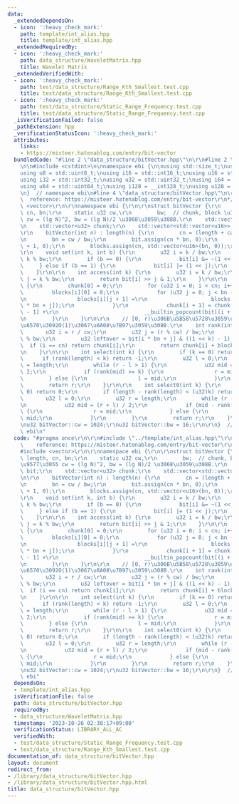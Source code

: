 ```yaml
---
data:
  _extendedDependsOn:
  - icon: ':heavy_check_mark:'
    path: template/int_alias.hpp
    title: template/int_alias.hpp
  _extendedRequiredBy:
  - icon: ':heavy_check_mark:'
    path: data_structure/WaveletMatrix.hpp
    title: Wavelet Matrix
  _extendedVerifiedWith:
  - icon: ':heavy_check_mark:'
    path: test/data_structure/Range_Kth_Smallest.test.cpp
    title: test/data_structure/Range_Kth_Smallest.test.cpp
  - icon: ':heavy_check_mark:'
    path: test/data_structure/Static_Range_Frequency.test.cpp
    title: test/data_structure/Static_Range_Frequency.test.cpp
  _isVerificationFailed: false
  _pathExtension: hpp
  _verificationStatusIcon: ':heavy_check_mark:'
  attributes:
    links:
    - https://misteer.hatenablog.com/entry/bit-vector
  bundledCode: "#line 2 \"data_structure/bitVector.hpp\"\n\r\n#line 2 \"template/int_alias.hpp\"\
    \n\n#include <cstdint>\n\nnamespace ebi {\n\nusing std::size_t;\nusing i8 = std::int8_t;\n\
    using u8 = std::uint8_t;\nusing i16 = std::int16_t;\nusing u16 = std::uint16_t;\n\
    using i32 = std::int32_t;\nusing u32 = std::uint32_t;\nusing i64 = std::int64_t;\n\
    using u64 = std::uint64_t;\nusing i128 = __int128_t;\nusing u128 = __uint128_t;\n\
    \n}  // namespace ebi\n#line 4 \"data_structure/bitVector.hpp\"\n\r\n/*\r\n  \
    \  reference: https://misteer.hatenablog.com/entry/bit-vector\r\n*/\r\n\r\n#include\
    \ <vector>\r\n\r\nnamespace ebi {\r\n\r\nstruct bitVector {\r\n    u32 length,\
    \ cn, bn;\r\n    static u32 cw,\r\n        bw;  // chunk, block \u306E\u9577\u3055\
    \ cw = (lg N)^2, bw = (lg N)/2 \u3068\u3059\u308B.\r\n    std::vector<u16> bit;\r\
    \n    std::vector<u32> chunk;\r\n    std::vector<std::vector<u16>> blocks;\r\n\
    \r\n    bitVector(int n) : length(n) {\r\n        cn = (length + cw - 1) / cw;\r\
    \n        bn = cw / bw;\r\n        bit.assign(cn * bn, 0);\r\n        chunk.assign(cn\
    \ + 1, 0);\r\n        blocks.assign(cn, std::vector<u16>(bn, 0));\r\n    }\r\n\
    \r\n    void set(int k, int b) {\r\n        u32 i = k / bw;\r\n        u32 j =\
    \ k % bw;\r\n        if (b == 0) {\r\n            bit[i] &= ~(1 << j);\r\n   \
    \     } else if (b == 1) {\r\n            bit[i] |= (1 << j);\r\n        }\r\n\
    \    }\r\n\r\n    int access(int k) {\r\n        u32 i = k / bw;\r\n        u32\
    \ j = k % bw;\r\n        return bit[i] >> j & 1;\r\n    }\r\n\r\n    void build()\
    \ {\r\n        chunk[0] = 0;\r\n        for (u32 i = 0; i < cn; i++) {\r\n   \
    \         blocks[i][0] = 0;\r\n            for (u32 j = 0; j < bn - 1; j++) {\r\
    \n                blocks[i][j + 1] =\r\n                    blocks[i][j] + __builtin_popcount(bit[i\
    \ * bn + j]);\r\n            }\r\n            chunk[i + 1] = chunk[i] + blocks[i][bn\
    \ - 1] +\r\n                           __builtin_popcount(bit[(i + 1) * bn - 1]);\r\
    \n        }\r\n    }\r\n\r\n    // [0, r)\u306B\u5B58\u5728\u3059\u308B1\u306E\
    \u6570\u3092O(1)\u3067\u8A08\u7B97\u3059\u308B.\r\n    int rank(int r) {\r\n \
    \       u32 i = r / cw;\r\n        u32 j = (r % cw) / bw;\r\n        u32 k = r\
    \ % bw;\r\n        u32 leftover = bit[i * bn + j] & ((1 << k) - 1);\r\n      \
    \  if (i == cn) return chunk[i];\r\n        return chunk[i] + blocks[i][j] + __builtin_popcount(leftover);\r\
    \n    }\r\n\r\n    int select(int k) {\r\n        if (k == 0) return 0;\r\n  \
    \      if (rank(length) < k) return -1;\r\n        u32 l = 0;\r\n        u32 r\
    \ = length;\r\n        while (r - l > 1) {\r\n            u32 mid = (r + l) /\
    \ 2;\r\n            if (rank(mid) >= k) {\r\n                r = mid;\r\n    \
    \        } else {\r\n                l = mid;\r\n            }\r\n        }\r\n\
    \        return r;\r\n    }\r\n\r\n    int select0(int k) {\r\n        if (k ==\
    \ 0) return 0;\r\n        if (length - rank(length) < (u32)k) return -1;\r\n \
    \       u32 l = 0;\r\n        u32 r = length;\r\n        while (r - l > 1) {\r\
    \n            u32 mid = (r + l) / 2;\r\n            if (mid - rank(mid) >= (u32)k)\
    \ {\r\n                r = mid;\r\n            } else {\r\n                l =\
    \ mid;\r\n            }\r\n        }\r\n        return r;\r\n    }\r\n};\r\n\r\
    \nu32 bitVector::cw = 1024;\r\nu32 bitVector::bw = 16;\r\n\r\n}  // namespace\
    \ ebi\n"
  code: "#pragma once\r\n\r\n#include \"../template/int_alias.hpp\"\r\n\r\n/*\r\n\
    \    reference: https://misteer.hatenablog.com/entry/bit-vector\r\n*/\r\n\r\n\
    #include <vector>\r\n\r\nnamespace ebi {\r\n\r\nstruct bitVector {\r\n    u32\
    \ length, cn, bn;\r\n    static u32 cw,\r\n        bw;  // chunk, block \u306E\
    \u9577\u3055 cw = (lg N)^2, bw = (lg N)/2 \u3068\u3059\u308B.\r\n    std::vector<u16>\
    \ bit;\r\n    std::vector<u32> chunk;\r\n    std::vector<std::vector<u16>> blocks;\r\
    \n\r\n    bitVector(int n) : length(n) {\r\n        cn = (length + cw - 1) / cw;\r\
    \n        bn = cw / bw;\r\n        bit.assign(cn * bn, 0);\r\n        chunk.assign(cn\
    \ + 1, 0);\r\n        blocks.assign(cn, std::vector<u16>(bn, 0));\r\n    }\r\n\
    \r\n    void set(int k, int b) {\r\n        u32 i = k / bw;\r\n        u32 j =\
    \ k % bw;\r\n        if (b == 0) {\r\n            bit[i] &= ~(1 << j);\r\n   \
    \     } else if (b == 1) {\r\n            bit[i] |= (1 << j);\r\n        }\r\n\
    \    }\r\n\r\n    int access(int k) {\r\n        u32 i = k / bw;\r\n        u32\
    \ j = k % bw;\r\n        return bit[i] >> j & 1;\r\n    }\r\n\r\n    void build()\
    \ {\r\n        chunk[0] = 0;\r\n        for (u32 i = 0; i < cn; i++) {\r\n   \
    \         blocks[i][0] = 0;\r\n            for (u32 j = 0; j < bn - 1; j++) {\r\
    \n                blocks[i][j + 1] =\r\n                    blocks[i][j] + __builtin_popcount(bit[i\
    \ * bn + j]);\r\n            }\r\n            chunk[i + 1] = chunk[i] + blocks[i][bn\
    \ - 1] +\r\n                           __builtin_popcount(bit[(i + 1) * bn - 1]);\r\
    \n        }\r\n    }\r\n\r\n    // [0, r)\u306B\u5B58\u5728\u3059\u308B1\u306E\
    \u6570\u3092O(1)\u3067\u8A08\u7B97\u3059\u308B.\r\n    int rank(int r) {\r\n \
    \       u32 i = r / cw;\r\n        u32 j = (r % cw) / bw;\r\n        u32 k = r\
    \ % bw;\r\n        u32 leftover = bit[i * bn + j] & ((1 << k) - 1);\r\n      \
    \  if (i == cn) return chunk[i];\r\n        return chunk[i] + blocks[i][j] + __builtin_popcount(leftover);\r\
    \n    }\r\n\r\n    int select(int k) {\r\n        if (k == 0) return 0;\r\n  \
    \      if (rank(length) < k) return -1;\r\n        u32 l = 0;\r\n        u32 r\
    \ = length;\r\n        while (r - l > 1) {\r\n            u32 mid = (r + l) /\
    \ 2;\r\n            if (rank(mid) >= k) {\r\n                r = mid;\r\n    \
    \        } else {\r\n                l = mid;\r\n            }\r\n        }\r\n\
    \        return r;\r\n    }\r\n\r\n    int select0(int k) {\r\n        if (k ==\
    \ 0) return 0;\r\n        if (length - rank(length) < (u32)k) return -1;\r\n \
    \       u32 l = 0;\r\n        u32 r = length;\r\n        while (r - l > 1) {\r\
    \n            u32 mid = (r + l) / 2;\r\n            if (mid - rank(mid) >= (u32)k)\
    \ {\r\n                r = mid;\r\n            } else {\r\n                l =\
    \ mid;\r\n            }\r\n        }\r\n        return r;\r\n    }\r\n};\r\n\r\
    \nu32 bitVector::cw = 1024;\r\nu32 bitVector::bw = 16;\r\n\r\n}  // namespace\
    \ ebi"
  dependsOn:
  - template/int_alias.hpp
  isVerificationFile: false
  path: data_structure/bitVector.hpp
  requiredBy:
  - data_structure/WaveletMatrix.hpp
  timestamp: '2023-10-26 02:38:17+09:00'
  verificationStatus: LIBRARY_ALL_AC
  verifiedWith:
  - test/data_structure/Static_Range_Frequency.test.cpp
  - test/data_structure/Range_Kth_Smallest.test.cpp
documentation_of: data_structure/bitVector.hpp
layout: document
redirect_from:
- /library/data_structure/bitVector.hpp
- /library/data_structure/bitVector.hpp.html
title: data_structure/bitVector.hpp
---
```

